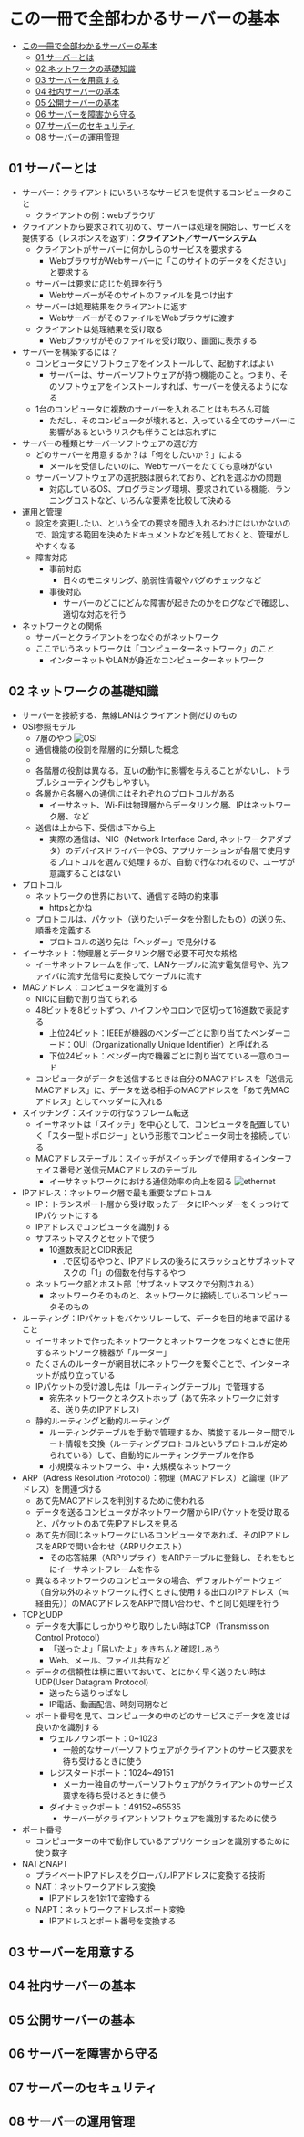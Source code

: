 # この一冊で全部わかるサーバーの基本


<!-- @import "[TOC]" {cmd="toc" depthFrom=1 depthTo=6 orderedList=false} -->

<!-- code_chunk_output -->

- [この一冊で全部わかるサーバーの基本](#この一冊で全部わかるサーバーの基本)
  - [01 サーバーとは](#01-サーバーとは)
  - [02 ネットワークの基礎知識](#02-ネットワークの基礎知識)
  - [03 サーバーを用意する](#03-サーバーを用意する)
  - [04 社内サーバーの基本](#04-社内サーバーの基本)
  - [05 公開サーバーの基本](#05-公開サーバーの基本)
  - [06 サーバーを障害から守る](#06-サーバーを障害から守る)
  - [07 サーバーのセキュリティ](#07-サーバーのセキュリティ)
  - [08 サーバーの運用管理](#08-サーバーの運用管理)

<!-- /code_chunk_output -->

## 01 サーバーとは
- サーバー：クライアントにいろいろなサービスを提供するコンピュータのこと
  - クライアントの例：webブラウザ
- クライアントから要求されて初めて、サーバーは処理を開始し、サービスを提供する（レスポンスを返す）：**クライアント／サーバーシステム**
  - クライアントがサーバーに何かしらのサービスを要求する
    - WebブラウザがWebサーバーに「このサイトのデータをください」と要求する
  - サーバーは要求に応じた処理を行う
    - Webサーバーがそのサイトのファイルを見つけ出す
  - サーバーは処理結果をクライアントに返す
    - WebサーバーがそのファイルをWebブラウザに渡す
  - クライアントは処理結果を受け取る
    - Webブラウザがそのファイルを受け取り、画面に表示する
- サーバーを構築するには？
  - コンピュータにソフトウェアをインストールして、起動すればよい
    - サーバーは、サーバーソフトウェアが持つ機能のこと。つまり、そのソフトウェアをインストールすれば、サーバーを使えるようになる
  - 1台のコンピュータに複数のサーバーを入れることはもちろん可能
    - ただし、そのコンピュータが壊れると、入っている全てのサーバーに影響があるというリスクも伴うことは忘れずに
- サーバーの種類とサーバーソフトウェアの選び方
  - どのサーバーを用意するか？は「何をしたいか？」による
    - メールを受信したいのに、Webサーバーをたてても意味がない
  - サーバーソフトウェアの選択肢は限られており、どれを選ぶかの問題
    - 対応しているOS、プログラミング環境、要求されている機能、ランニングコストなど、いろんな要素を比較して決める
- 運用と管理
  - 設定を変更したい、という全ての要求を聞き入れるわけにはいかないので、設定する範囲を決めたドキュメントなどを残しておくと、管理がしやすくなる
  - 障害対応
    - 事前対応
      - 日々のモニタリング、脆弱性情報やバグのチェックなど
    - 事後対応
      - サーバーのどこにどんな障害が起きたのかをログなどで確認し、適切な対応を行う
- ネットワークとの関係
  - サーバーとクライアントをつなぐのがネットワーク
  - ここでいうネットワークは「コンピューターネットワーク」のこと
    - インターネットやLANが身近なコンピューターネットワーク

## 02 ネットワークの基礎知識
- サーバーを接続する、無線LANはクライアント側だけのもの
- OSI参照モデル
  - 7層のやつ
![OSI](./images/osi.png)
  - 通信機能の役割を階層的に分類した概念
  - 
  - 各階層の役割は異なる。互いの動作に影響を与えることがないし、トラブルシューティングもしやすい。
  - 各層から各層への通信にはそれぞれのプロトコルがある
    - イーサネット、Wi-Fiは物理層からデータリンク層、IPはネットワーク層、など
  - 送信は上から下、受信は下から上
    - 実際の通信は、NIC（Network Interface Card, ネットワークアダプタ）のデバイスドライバーやOS、アプリケーションが各層で使用するプロトコルを選んで処理するが、自動で行なわれるので、ユーザが意識することはない
- プロトコル
  - ネットワークの世界において、通信する時の約束事
    - httpsとかね
  - プロトコルは、パケット（送りたいデータを分割したもの）の送り先、順番を定義する
    - プロトコルの送り先は「ヘッダー」で見分ける
- イーサネット：物理層とデータリンク層で必要不可欠な規格
  - イーサネットフレームを作って、LANケーブルに流す電気信号や、光ファイバに流す光信号に変換してケーブルに流す
- MACアドレス：コンピュータを識別する
  - NICに自動で割り当てられる
  - 48ビットを8ビットずつ、ハイフンやコロンで区切って16進数で表記する
    - 上位24ビット：IEEEが機器のベンダーごとに割り当てたベンダーコード：OUI（Organizationally Unique Identifier）と呼ばれる
    - 下位24ビット：ベンダー内で機器ごとに割り当てている一意のコード
  - コンピュータがデータを送信するときは自分のMACアドレスを「送信元MACアドレス」に、データを送る相手のMACアドレスを「あて先MACアドレス」としてヘッダーに入れる
- スイッチング：スイッチの行なうフレーム転送
  - イーサネットは「スイッチ」を中心として、コンピュータを配置していく「スター型トポロジー」という形態でコンピュータ同士を接続している
  - MACアドレステーブル：スイッチがスイッチングで使用するインターフェイス番号と送信元MACアドレスのテーブル
    - イーサネットワークにおける通信効率の向上を図る
![ethernet](./images/ethernet.png)
- IPアドレス：ネットワーク層で最も重要なプロトコル
  - IP：トランスポート層から受け取ったデータにIPヘッダーをくっつけてIPパケットにする
  - IPアドレスでコンピュータを識別する
  - サブネットマスクとセットで使う
    - 10進数表記とCIDR表記
      - .で区切るやつと、IPアドレスの後ろにスラッシュとサブネットマスクの「1」の個数を付与するやつ
  - ネットワーク部とホスト部（サブネットマスクで分割される）
    - ネットワークそのものと、ネットワークに接続しているコンピュータそのもの
- ルーティング：IPパケットをバケツリレーして、データを目的地まで届けること
  - イーサネットで作ったネットワークとネットワークをつなぐときに使用するネットワーク機器が「ルーター」
  - たくさんのルーターが網目状にネットワークを繋ぐことで、インターネットが成り立っている
  - IPパケットの受け渡し先は「ルーティングテーブル」で管理する
    - 宛先ネットワークとネクストホップ（あて先ネットワークに対する、送り先のIPアドレス）
  - 静的ルーティングと動的ルーティング
    - ルーティングテーブルを手動で管理するか、隣接するルーター間でルート情報を交換（ルーティングプロトコルというプロトコルが定められている）して、自動的にルーティングテーブルを作る
    - 小規模なネットワーク、中・大規模なネットワーク
- ARP（Adress Resolution Protocol）：物理（MACアドレス）と論理（IPアドレス）を関連づける
  - あて先MACアドレスを判別するために使われる
  - データを送るコンピュータがネットワーク層からIPパケットを受け取ると、パケットのあて先IPアドレスを見る
  - あて先が同じネットワークにいるコンピュータであれば、そのIPアドレスをARPで問い合わせ（ARPリクエスト）
    - その応答結果（ARPリプライ）をARPテーブルに登録し、それをもとにイーサネットフレームを作る
  - 異なるネットワークのコンピュータの場合、デフォルトゲートウェイ（自分以外のネットワークに行くときに使用する出口のIPアドレス（≒経由先））のMACアドレスをARPで問い合わせ、↑と同じ処理を行う
- TCPとUDP
  - データを大事にしっかりやり取りしたい時はTCP（Transmission Control Protocol）
    - 「送ったよ」「届いたよ」をきちんと確認しあう
    - Web、メール、ファイル共有など
  - データの信頼性は横に置いておいて、とにかく早く送りたい時はUDP(User Datagram Protocol)
    - 送ったら送りっぱなし
    - IP電話、動画配信、時刻同期など
  - ポート番号を見て、コンピュータの中のどのサービスにデータを渡せば良いかを識別する
    - ウェルノウンポート：0~1023
      - 一般的なサーバーソフトウェアがクライアントのサービス要求を待ち受けるときに使う
    - レジスタードポート：1024~49151
      - メーカー独自のサーバーソフトウェアがクライアントのサービス要求を待ち受けるときに使う
    - ダイナミックポート：49152~65535
      - サーバーがクライアントソフトウェアを識別するために使う
- ポート番号
  - コンピューターの中で動作しているアプリケーションを識別するために使う数字
- NATとNAPT
  - プライベートIPアドレスをグローバルIPアドレスに変換する技術
  - NAT：ネットワークアドレス変換
    - IPアドレスを1対1で変換する
  - NAPT：ネットワークアドレスポート変換
    - IPアドレスとポート番号を変換する
## 03 サーバーを用意する
## 04 社内サーバーの基本
## 05 公開サーバーの基本
## 06 サーバーを障害から守る
## 07 サーバーのセキュリティ
## 08 サーバーの運用管理